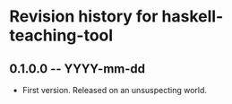 # Revision history for haskell-teaching-tool

## 0.1.0.0  -- YYYY-mm-dd

* First version. Released on an unsuspecting world.
